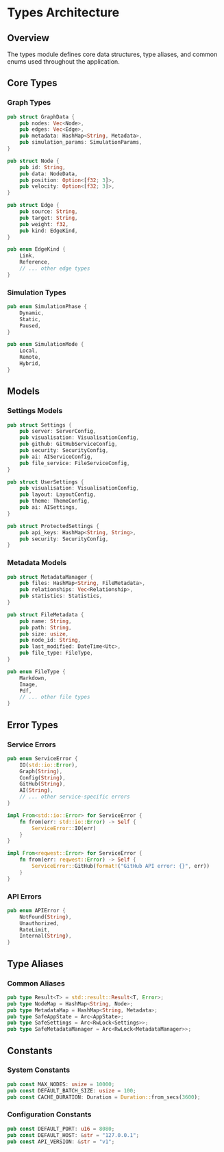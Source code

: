# Types Architecture

## Overview
The types module defines core data structures, type aliases, and common enums used throughout the application.

## Core Types

### Graph Types
```rust
pub struct GraphData {
    pub nodes: Vec<Node>,
    pub edges: Vec<Edge>,
    pub metadata: HashMap<String, Metadata>,
    pub simulation_params: SimulationParams,
}

pub struct Node {
    pub id: String,
    pub data: NodeData,
    pub position: Option<[f32; 3]>,
    pub velocity: Option<[f32; 3]>,
}

pub struct Edge {
    pub source: String,
    pub target: String,
    pub weight: f32,
    pub kind: EdgeKind,
}

pub enum EdgeKind {
    Link,
    Reference,
    // ... other edge types
}
```

### Simulation Types
```rust
pub enum SimulationPhase {
    Dynamic,
    Static,
    Paused,
}

pub enum SimulationMode {
    Local,
    Remote,
    Hybrid,
}
```

## Models

### Settings Models
```rust
pub struct Settings {
    pub server: ServerConfig,
    pub visualisation: VisualisationConfig,
    pub github: GitHubServiceConfig,
    pub security: SecurityConfig,
    pub ai: AIServiceConfig,
    pub file_service: FileServiceConfig,
}

pub struct UserSettings {
    pub visualisation: VisualisationConfig,
    pub layout: LayoutConfig,
    pub theme: ThemeConfig,
    pub ai: AISettings,
}

pub struct ProtectedSettings {
    pub api_keys: HashMap<String, String>,
    pub security: SecurityConfig,
}
```

### Metadata Models
```rust
pub struct MetadataManager {
    pub files: HashMap<String, FileMetadata>,
    pub relationships: Vec<Relationship>,
    pub statistics: Statistics,
}

pub struct FileMetadata {
    pub name: String,
    pub path: String,
    pub size: usize,
    pub node_id: String,
    pub last_modified: DateTime<Utc>,
    pub file_type: FileType,
}

pub enum FileType {
    Markdown,
    Image,
    Pdf,
    // ... other file types
}
```

## Error Types

### Service Errors
```rust
pub enum ServiceError {
    IO(std::io::Error),
    Graph(String),
    Config(String),
    GitHub(String),
    AI(String),
    // ... other service-specific errors
}

impl From<std::io::Error> for ServiceError {
    fn from(err: std::io::Error) -> Self {
        ServiceError::IO(err)
    }
}

impl From<reqwest::Error> for ServiceError {
    fn from(err: reqwest::Error) -> Self {
        ServiceError::GitHub(format!("GitHub API error: {}", err))
    }
}
```

### API Errors
```rust
pub enum APIError {
    NotFound(String),
    Unauthorized,
    RateLimit,
    Internal(String),
}
```

## Type Aliases

### Common Aliases
```rust
pub type Result<T> = std::result::Result<T, Error>;
pub type NodeMap = HashMap<String, Node>;
pub type MetadataMap = HashMap<String, Metadata>;
pub type SafeAppState = Arc<AppState>;
pub type SafeSettings = Arc<RwLock<Settings>>;
pub type SafeMetadataManager = Arc<RwLock<MetadataManager>>;
```

## Constants

### System Constants
```rust
pub const MAX_NODES: usize = 10000;
pub const DEFAULT_BATCH_SIZE: usize = 100;
pub const CACHE_DURATION: Duration = Duration::from_secs(3600);
```

### Configuration Constants
```rust
pub const DEFAULT_PORT: u16 = 8080;
pub const DEFAULT_HOST: &str = "127.0.0.1";
pub const API_VERSION: &str = "v1";